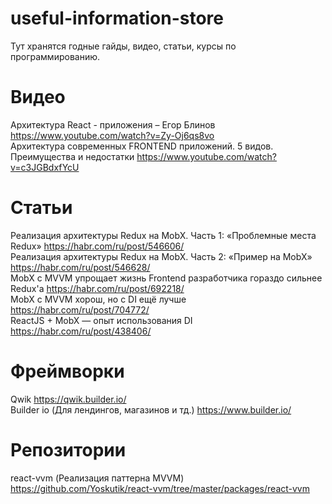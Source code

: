 # useful-information-store
Тут хранятся годные гайды, видео, статьи, курсы по программированию.

# Видео
Архитектура React - приложения – Егор Блинов https://www.youtube.com/watch?v=Zy-Oj6qs8vo  
Архитектура современных FRONTEND приложений. 5 видов. Преимущества и недостатки https://www.youtube.com/watch?v=c3JGBdxfYcU  

# Статьи
Реализация архитектуры Redux на MobX. Часть 1: «Проблемные места Redux» https://habr.com/ru/post/546606/  
Реализация архитектуры Redux на MobX. Часть 2: «Пример на MobX» https://habr.com/ru/post/546628/  
MobX с MVVM упрощает жизнь Frontend разработчика гораздо сильнее Redux'а https://habr.com/ru/post/692218/  
MobX c MVVM хорош, но с DI ещё лучше https://habr.com/ru/post/704772/  
ReactJS + MobX — опыт использования DI https://habr.com/ru/post/438406/  


# Фреймворки
Qwik https://qwik.builder.io/  
Builder io (Для лендингов, магазинов и тд.) https://www.builder.io/  

# Репозитории
react-vvm (Реализация паттерна MVVM) https://github.com/Yoskutik/react-vvm/tree/master/packages/react-vvm  
